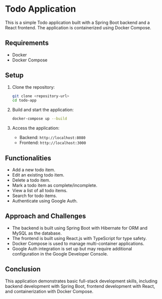 # Todo Application

This is a simple Todo application built with a Spring Boot backend and a React frontend. The application is containerized using Docker Compose.

## Requirements

- Docker
- Docker Compose

## Setup

1. Clone the repository:
    ```bash
    git clone <repository-url>
    cd todo-app
    ```

2. Build and start the application:
    ```bash
    docker-compose up --build
    ```

3. Access the application:
    - Backend: `http://localhost:8080`
    - Frontend: `http://localhost:3000`

## Functionalities

- Add a new todo item.
- Edit an existing todo item.
- Delete a todo item.
- Mark a todo item as complete/incomplete.
- View a list of all todo items.
- Search for todo items.
- Authenticate using Google Auth.

## Approach and Challenges

- The backend is built using Spring Boot with Hibernate for ORM and MySQL as the database.
- The frontend is built using React.js with TypeScript for type safety.
- Docker Compose is used to manage multi-container applications.
- Google Auth integration is set up but may require additional configuration in the Google Developer Console.

## Conclusion

This application demonstrates basic full-stack development skills, including backend development with Spring Boot, frontend development with React, and containerization with Docker Compose.

